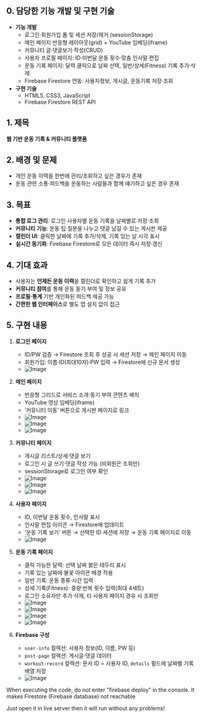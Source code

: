 ## 0. 담당한 기능 개발 및 구현 기술  
- **기능 개발**  
  - 로그인·회원가입 폼 및 세션 저장/제거 (sessionStorage)  
  - 메인 페이지 반응형 레이아웃(grid) + YouTube 임베딩(iframe)  
  - 커뮤니티 글·댓글보기·작성(CRUD)  
  - 사용자 프로필 페이지: ID·이번달 운동 횟수·맞춤 인사말 편집  
  - 운동 기록 페이지: 달력 클릭으로 날짜 선택, 일반/상세(Fitness) 기록 추가·삭제  
  - Firebase Firestore 연동: 사용자정보, 게시글, 운동기록 저장·조회  
- **구현 기술**  
  - HTML5, CSS3, JavaScript  
  - Firebase Firestore REST API

## 1. 제목  
**웹 기반 운동 기록 & 커뮤니티 플랫폼**
  
## 2. 배경 및 문제  
- 개인 운동 이력을 한번에 관리/조회하고 싶은 경우가 존재  
- 운동 관련 소통·피드백을 운동하는 사람들과 함께 얘기하고 싶은 경우 존재 

## 3. 목표  
- **통합 로그 관리**: 로그인 사용자별 운동 기록을 날짜별로 저장·조회  
- **커뮤니티 기능**: 운동 팁·질문을 나누고 댓글 남길 수 있는 게시판 제공  
- **캘린더 UI**: 클릭한 날짜에 기록 추가/삭제, 기록 있는 날 시각 표시  
- **실시간 동기화**: Firebase Firestore로 모든 데이터 즉시 저장·갱신 

## 4. 기대 효과  
- 사용자는 **언제든 운동 이력**을 캘린더로 확인하고 쉽게 기록 추가  
- **커뮤니티 참여**를 통해 운동 동기 부여 및 정보 공유  
- **프로필·통계** 기반 개인화된 피드백 제공 가능  
- **간편한 웹 인터페이스**로 별도 앱 설치 없이 접근 

## 5. 구현 내용  
1. **로그인 페이지**  
   - ID/PW 검증 → Firestore 조회 후 성공 시 세션 저장 → 메인 페이지 이동  
   - 회원가입: 이름·ID(최대10자)·PW 입력 → Firestore에 신규 문서 생성
   - ![Image](https://github.com/user-attachments/assets/93d80679-a11e-426a-9007-e27c40b427e9)

2. **메인 페이지**  
   - 반응형 그리드로 서비스 소개·동기 부여 콘텐츠 배치  
   - YouTube 영상 임베딩(iframe)  
   - ‘커뮤니티 이동’ 버튼으로 게시판 페이지로 링크
   - ![Image](https://github.com/user-attachments/assets/62171dbc-92da-4088-86ad-3bc3b72ae6aa)
   - ![Image](https://github.com/user-attachments/assets/1b9403a7-84d5-4656-b374-4c79279ef4fd)
   - ![Image](https://github.com/user-attachments/assets/2d0e3d72-d09c-49ca-b5aa-c34898bc64d7)

3. **커뮤니티 페이지**  
   - 게시글 리스트/상세·댓글 보기  
   - 로그인 시 글 쓰기·댓글 작성 가능 (비회원은 조회만)  
   - sessionStorage로 로그인 여부 확인
   - ![Image](https://github.com/user-attachments/assets/3bbd1bc6-0c75-4d59-ba30-b9f37735ff65)
   - ![Image](https://github.com/user-attachments/assets/3e31de39-88b6-4e48-a998-c9df9b9330d9)
   - ![Image](https://github.com/user-attachments/assets/666ee0f5-5986-4201-8662-42d800e14af8)

4. **사용자 페이지**  
   - ID, 이번달 운동 횟수, 인사말 표시  
   - 인사말 편집 아이콘 → Firestore에 업데이트  
   - ‘운동 기록 보기’ 버튼 → 선택한 ID 세션에 저장 → 운동 기록 페이지로 이동
   - ![Image](https://github.com/user-attachments/assets/ba4bc683-84ec-480f-926a-b923dbbdc51f)

5. **운동 기록 페이지**  
   - 클릭 가능한 달력: 선택 날짜 붉은 테두리 표시  
   - 기록 있는 날짜에 불꽃 아이콘 배경 적용  
   - 일반 기록: 운동 종류·시간 입력  
   - 상세 기록(Fitness): 중량·반복 횟수 입력(최대 4세트)  
   - 로그인 소유자만 추가·삭제, 타 사용자 페이지 경유 시 조회만
   - ![Image](https://github.com/user-attachments/assets/a81fb138-45f5-4e21-8a03-e7b4c0dc8f5d)
   - ![Image](https://github.com/user-attachments/assets/b396d12c-1f7b-4e32-aa7a-aa84e6381f9b)
   - ![Image](https://github.com/user-attachments/assets/1ed94782-af60-4d8d-a4bc-c665238c4a74)
   - ![Image](https://github.com/user-attachments/assets/2982fb39-873a-4611-b7cc-417c3ffa18b1)

6. **Firebase 구성**  
   - `user-info` 컬렉션: 사용자 정보(ID, 이름, PW 등)  
   - `post-page` 컬렉션: 게시글·댓글 데이터  
   - `workout-record` 컬렉션: 문서 ID = 사용자 ID, `details` 필드에 날짜별 기록 배열 저장
   - ![Image](https://github.com/user-attachments/assets/d1cfb982-2289-4247-8c61-5f08486b80f1) 


When executing the code, do not enter 
"firebase deploy" in the console. 
It makes Firestore (Firebase database) not reachable

Just open it in live server then it will run without any problems!
